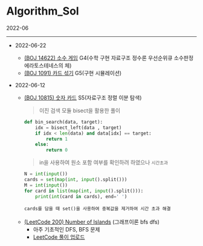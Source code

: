 # Algorithm_Sol

2022-06
___
- 2022-06-22
    - [(BOJ 14622) 소수 게임](https://github.com/minho511/algorithm_solution/blob/master/baekjoon_python/%5B14622%5D%20%EC%86%8C%EC%88%98%20%EA%B2%8C%EC%9E%84.py) G4(수학 구현 자료구조 정수론 우선순위큐 소수판정 에라토스테네스의 체)  
    - [(BOJ 1091) 카드 섞기](https://github.com/minho511/algorithm_solution/blob/master/baekjoon_python/%5B1091%5D%EC%B9%B4%EB%93%9C%20%EC%84%9E%EA%B8%B0.py) G5(구현 시뮬레이션)


    
- 2022-06-12
    - [(BOJ 10815) 숫자 카드](https://github.com/minho511/algorithm_solution/blob/master/baekjoon_python/%5B10815%5D%20%EC%88%AB%EC%9E%90%20%EC%B9%B4%EB%93%9C.py) S5(자료구조 정렬 이분 탐색)
        > 이진 검색 모듈 bisect을 활용한 풀이
        ```python
        def bin_search(data, target):
            idx = bisect_left(data , target)
            if idx < len(data) and data[idx] == target:
                return 1
            else:
                return 0
        ```
        > in을 사용하여 원소 포함 여부를 확인하려 하였으나 `시간초과`
        ```python
        N = int(input())
        cards = set(map(int, input().split()))
        M = int(input())
        for card in list(map(int, input().split())):
            print(int(card in cards), end=' ')
        ```
        `cards를 담을 때 set()을 사용하여 중복값을 제거하여 시간 초과 해결`

    </br>

    - [(LeetCode 200) Number of Islands](https://leetcode.com/problems/number-of-islands/) (그래프이론 bfs dfs)
        - 아주 기초적인 DFS, BFS 문제
        - [LeetCode 풀이 업로드](https://github.com/minho511/algorithm_solution/blob/master/leetcode/200_Number%20of%20Islands.ipynb)
